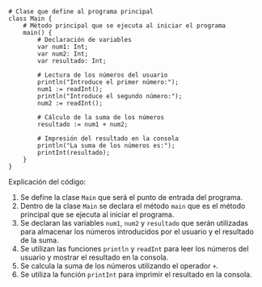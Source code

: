 ```cool
# Clase que define al programa principal
class Main {
    # Método principal que se ejecuta al iniciar el programa
    main() {
        # Declaración de variables
        var num1: Int;
        var num2: Int;
        var resultado: Int;

        # Lectura de los números del usuario
        println("Introduce el primer número:");
        num1 := readInt();
        println("Introduce el segundo número:");
        num2 := readInt();

        # Cálculo de la suma de los números
        resultado := num1 + num2;

        # Impresión del resultado en la consola
        println("La suma de los números es:");
        printInt(resultado);
    }
}
```

Explicación del código:

1. Se define la clase `Main` que será el punto de entrada del programa.
2. Dentro de la clase `Main` se declara el método `main` que es el método principal que se ejecuta al iniciar el programa.
3. Se declaran las variables `num1`, `num2` y `resultado` que serán utilizadas para almacenar los números introducidos por el usuario y el resultado de la suma.
4. Se utilizan las funciones `println` y `readInt` para leer los números del usuario y mostrar el resultado en la consola.
5. Se calcula la suma de los números utilizando el operador `+`.
6. Se utiliza la función `printInt` para imprimir el resultado en la consola.